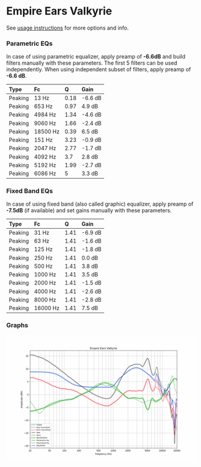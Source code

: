 # Empire Ears Valkyrie
See [usage instructions](https://github.com/jaakkopasanen/AutoEq#usage) for more options and info.

### Parametric EQs
In case of using parametric equalizer, apply preamp of **-6.6dB** and build filters manually
with these parameters. The first 5 filters can be used independently.
When using independent subset of filters, apply preamp of **-6.6 dB**.

| Type    | Fc       |    Q | Gain    |
|:--------|:---------|:-----|:--------|
| Peaking | 13 Hz    | 0.18 | -6.6 dB |
| Peaking | 653 Hz   | 0.97 | 4.9 dB  |
| Peaking | 4984 Hz  | 1.34 | -4.6 dB |
| Peaking | 9060 Hz  | 1.66 | -2.4 dB |
| Peaking | 18500 Hz | 0.39 | 6.5 dB  |
| Peaking | 151 Hz   | 3.23 | -0.9 dB |
| Peaking | 2047 Hz  | 2.77 | -1.7 dB |
| Peaking | 4092 Hz  | 3.7  | 2.8 dB  |
| Peaking | 5192 Hz  | 1.99 | -2.7 dB |
| Peaking | 6086 Hz  | 5    | 3.3 dB  |

### Fixed Band EQs
In case of using fixed band (also called graphic) equalizer, apply preamp of **-7.5dB**
(if available) and set gains manually with these parameters.

| Type    | Fc       |    Q | Gain    |
|:--------|:---------|:-----|:--------|
| Peaking | 31 Hz    | 1.41 | -6.9 dB |
| Peaking | 63 Hz    | 1.41 | -1.6 dB |
| Peaking | 125 Hz   | 1.41 | -1.8 dB |
| Peaking | 250 Hz   | 1.41 | 0.0 dB  |
| Peaking | 500 Hz   | 1.41 | 3.8 dB  |
| Peaking | 1000 Hz  | 1.41 | 3.5 dB  |
| Peaking | 2000 Hz  | 1.41 | -1.5 dB |
| Peaking | 4000 Hz  | 1.41 | -2.6 dB |
| Peaking | 8000 Hz  | 1.41 | -2.8 dB |
| Peaking | 16000 Hz | 1.41 | 7.5 dB  |

### Graphs
![](./Empire%20Ears%20Valkyrie.png)